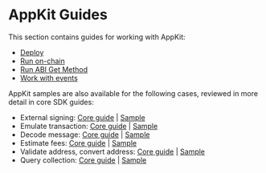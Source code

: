# AppKit Guides

This section contains guides for working with AppKit:

* [Deploy](https://github.com/a-zorina/appkit-js/tree/7a5f126edae5f4f009a7bb71b9830d0595e1c497/docs/guides/guides/1_deploy_with_appkit.md)
* [Run on-chain](https://github.com/a-zorina/appkit-js/tree/7a5f126edae5f4f009a7bb71b9830d0595e1c497/docs/guides/guides/2_run_onchain_with_appkit.md)
* [Run ABI Get Method](https://github.com/a-zorina/appkit-js/tree/7a5f126edae5f4f009a7bb71b9830d0595e1c497/docs/guides/guides/3_run_abi_get_method_with_appkit.md)
* [Work with events](https://github.com/a-zorina/appkit-js/tree/7a5f126edae5f4f009a7bb71b9830d0595e1c497/docs/guides/guides/4_work_with_events_in_appkit.md)

AppKit samples are also available for the following cases, reviewed in more detail in core SDK guides:

* External signing: [Core guide](https://github.com/tonlabs/TON-SDK/blob/master/guides/work_with_contracts/8_external_signing.md) \| [Sample](https://github.com/tonlabs/sdk-samples/tree/master/appkit-examples/signing-box)
* Emulate transaction: [Core guide](https://github.com/tonlabs/TON-SDK/blob/master/guides/work_with_contracts/9_emulate_transaction.md) \| [Sample](https://github.com/tonlabs/sdk-samples/tree/master/appkit-examples/run_executor)
* Decode message: [Core guide](https://github.com/tonlabs/TON-SDK/blob/master/guides/work_with_contracts/10_decode_message.md) \| [Sample](https://github.com/tonlabs/sdk-samples/tree/master/appkit-examples/listen-and-decode)
* Estimate fees: [Core guide](https://github.com/tonlabs/TON-SDK/blob/master/guides/work_with_contracts/11_estimate_fees.md) \| [Sample](https://github.com/tonlabs/sdk-samples/blob/master/appkit-examples/fee-calculation/index.js)
* Validate address, convert address: [Core guide](https://github.com/tonlabs/TON-SDK/blob/master/guides/work_with_contracts/12_validate_address_convert_address.md) \| [Sample](https://github.com/tonlabs/sdk-samples/blob/master/core-examples/node-js/multisig/work-with-multisig.js)
* Query collection: [Core guide](https://github.com/tonlabs/TON-SDK/blob/master/guides/queries_and_subscriptions/1_query_collection.md) \| [Sample](https://github.com/tonlabs/sdk-samples/tree/master/core-examples/node-js/query)

